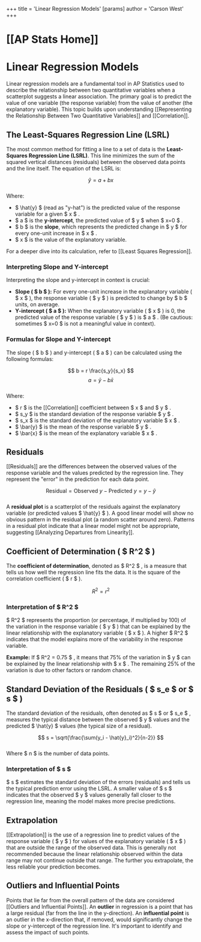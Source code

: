 +++
 title = 'Linear Regression Models'
[params]
	author = 'Carson West'
+++
# [[AP Stats Home]]
# Linear Regression Models

Linear regression models are a fundamental tool in AP Statistics used to describe the relationship between two quantitative variables when a scatterplot suggests a linear association. The primary goal is to predict the value of one variable (the response variable) from the value of another (the explanatory variable). This topic builds upon understanding [[Representing the Relationship Between Two Quantitative Variables]] and [[Correlation]].

## The Least-Squares Regression Line (LSRL)

The most common method for fitting a line to a set of data is the **Least-Squares Regression Line (LSRL)**. This line minimizes the sum of the squared vertical distances (residuals) between the observed data points and the line itself. The equation of the LSRL is:

 $$  \hat{y} = a + bx  $$  
Where:
*    $ \hat{y} $  (read as "y-hat") is the predicted value of the response variable for a given  $ x $ .
*    $ a $  is the **y-intercept**, the predicted value of  $ y $  when  $ x=0 $ .
*    $ b $  is the **slope**, which represents the predicted change in  $ y $  for every one-unit increase in  $ x $ .
*    $ x $  is the value of the explanatory variable.

For a deeper dive into its calculation, refer to [[Least Squares Regression]].

### Interpreting Slope and Y-intercept

Interpreting the slope and y-intercept in context is crucial:

*   **Slope ( $ b $ ):** For every one-unit increase in the explanatory variable ( $ x $ ), the response variable ( $ y $ ) is predicted to change by  $ b $  units, on average.
*   **Y-intercept ( $ a $ ):** When the explanatory variable ( $ x $ ) is 0, the predicted value of the response variable ( $ y $ ) is  $ a $ . (Be cautious: sometimes  $ x=0 $  is not a meaningful value in context).

### Formulas for Slope and Y-intercept

The slope ( $ b $ ) and y-intercept ( $ a $ ) can be calculated using the following formulas:

 $$  b = r \frac{s_y}{s_x}  $$   $$  a = \bar{y} - b\bar{x}  $$  
Where:
*    $ r $  is the [[Correlation]] coefficient between  $ x $  and  $ y $ .
*    $ s_y $  is the standard deviation of the response variable  $ y $ .
*    $ s_x $  is the standard deviation of the explanatory variable  $ x $ .
*    $ \bar{y} $  is the mean of the response variable  $ y $ .
*    $ \bar{x} $  is the mean of the explanatory variable  $ x $ .

## Residuals

[[Residuals]] are the differences between the observed values of the response variable and the values predicted by the regression line. They represent the "error" in the prediction for each data point.

 $$  \text{Residual} = \text{Observed } y - \text{Predicted } y = y - \hat{y}  $$  
A **residual plot** is a scatterplot of the residuals against the explanatory variable (or predicted values  $ \hat{y} $ ). A good linear model will show no obvious pattern in the residual plot (a random scatter around zero). Patterns in a residual plot indicate that a linear model might not be appropriate, suggesting [[Analyzing Departures from Linearity]].

## Coefficient of Determination ( $ R^2 $ )

The **coefficient of determination**, denoted as  $ R^2 $ , is a measure that tells us how well the regression line fits the data. It is the square of the correlation coefficient ( $ r $ ).

 $$  R^2 = r^2  $$  
### Interpretation of  $ R^2 $ 

 $ R^2 $  represents the proportion (or percentage, if multiplied by 100) of the variation in the response variable ( $ y $ ) that can be explained by the linear relationship with the explanatory variable ( $ x $ ). A higher  $ R^2 $  indicates that the model explains more of the variability in the response variable.

**Example:** If  $ R^2 = 0.75 $ , it means that 75% of the variation in  $ y $  can be explained by the linear relationship with  $ x $ . The remaining 25% of the variation is due to other factors or random chance.

## Standard Deviation of the Residuals ( $ s_e $  or  $ s $ )

The standard deviation of the residuals, often denoted as  $ s $  or  $ s_e $ , measures the typical distance between the observed  $ y $  values and the predicted  $ \hat{y} $  values (the typical size of a residual).

 $$  s = \sqrt{\frac{\sum(y_i - \hat{y}_i)^2}{n-2}}  $$  
Where  $ n $  is the number of data points.

### Interpretation of  $ s $ 

 $ s $  estimates the standard deviation of the errors (residuals) and tells us the typical prediction error using the LSRL. A smaller value of  $ s $  indicates that the observed  $ y $  values generally fall closer to the regression line, meaning the model makes more precise predictions.

## Extrapolation

[[Extrapolation]] is the use of a regression line to predict values of the response variable ( $ y $ ) for values of the explanatory variable ( $ x $ ) that are outside the range of the observed data. This is generally not recommended because the linear relationship observed within the data range may not continue outside that range. The further you extrapolate, the less reliable your prediction becomes.

## Outliers and Influential Points

Points that lie far from the overall pattern of the data are considered [[Outliers and Influential Points]]. An **outlier** in regression is a point that has a large residual (far from the line in the y-direction). An **influential point** is an outlier in the x-direction that, if removed, would significantly change the slope or y-intercept of the regression line. It's important to identify and assess the impact of such points.